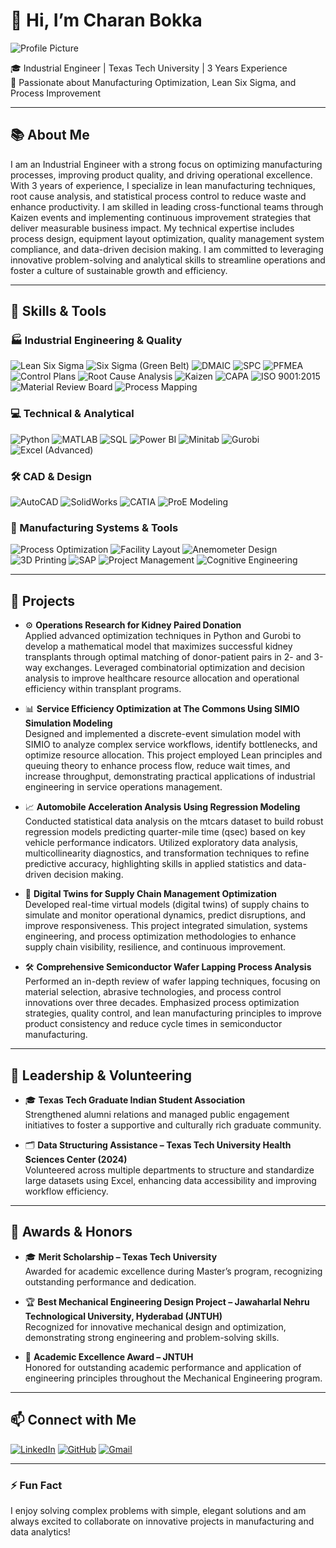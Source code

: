 # 👋 Hi, I’m Charan Bokka

![Profile Picture](https://cbsmn.com/wp-content/uploads/2020/08/AdobeStock_277264567-2-2-scaled.jpeg)  

🎓 Industrial Engineer | Texas Tech University | 3 Years Experience  
🚀 Passionate about Manufacturing Optimization, Lean Six Sigma, and Process Improvement  

---

## 📚 About Me  
I am an Industrial Engineer with a strong focus on optimizing manufacturing processes, improving product quality, and driving operational excellence. With 3 years of experience, I specialize in lean manufacturing techniques, root cause analysis, and statistical process control to reduce waste and enhance productivity. I am skilled in leading cross-functional teams through Kaizen events and implementing continuous improvement strategies that deliver measurable business impact. My technical expertise includes process design, equipment layout optimization, quality management system compliance, and data-driven decision making. I am committed to leveraging innovative problem-solving and analytical skills to streamline operations and foster a culture of sustainable growth and efficiency.

---
## 🔧 Skills & Tools

### 🏭 Industrial Engineering & Quality  
![Lean Six Sigma](https://img.shields.io/badge/Lean_Six_Sigma-009933?style=flat) ![Six Sigma (Green Belt)](https://img.shields.io/badge/Six_Sigma_Green_Belt-00A878?style=flat) ![DMAIC](https://img.shields.io/badge/DMAIC-FF6600?style=flat) ![SPC](https://img.shields.io/badge/SPC-007ACC?style=flat) ![PFMEA](https://img.shields.io/badge/PFMEA-3F51B5?style=flat) ![Control Plans](https://img.shields.io/badge/Control_Plans-1976D2?style=flat) ![Root Cause Analysis](https://img.shields.io/badge/Root_Cause_Analysis-5C5CFF?style=flat) ![Kaizen](https://img.shields.io/badge/Kaizen-009688?style=flat) ![CAPA](https://img.shields.io/badge/CAPA-512DA8?style=flat) ![ISO 9001:2015](https://img.shields.io/badge/ISO_9001:2015-607D8B?style=flat) ![Material Review Board](https://img.shields.io/badge/MRB-4CAF50?style=flat) ![Process Mapping](https://img.shields.io/badge/Process_Mapping-8D6E63?style=flat)

### 💻 Technical & Analytical  
![Python](https://img.shields.io/badge/Python-3776AB?style=flat&logo=python&logoColor=white) ![MATLAB](https://img.shields.io/badge/MATLAB-F47F20?style=flat&logo=matlab&logoColor=white) ![SQL](https://img.shields.io/badge/SQL-4479A1?style=flat&logo=postgresql&logoColor=white) ![Power BI](https://img.shields.io/badge/Power_BI-F2C811?style=flat&logo=microsoft-powerbi&logoColor=black) ![Minitab](https://img.shields.io/badge/Minitab-00BFFF?style=flat) ![Gurobi](https://img.shields.io/badge/Gurobi-E41B17?style=flat) ![Excel (Advanced)](https://img.shields.io/badge/Excel_Advanced-217346?style=flat&logo=microsoft-excel&logoColor=white)

### 🛠️ CAD & Design  
![AutoCAD](https://img.shields.io/badge/AutoCAD-E34F26?style=flat&logo=autodesk&logoColor=white) ![SolidWorks](https://img.shields.io/badge/SolidWorks-1E90FF?style=flat&logo=solidworks&logoColor=white) ![CATIA](https://img.shields.io/badge/CATIA-27338E?style=flat) ![ProE Modeling](https://img.shields.io/badge/ProE_Modeling-556B2F?style=flat)

### 🧰 Manufacturing Systems & Tools  
![Process Optimization](https://img.shields.io/badge/Process_Optimization-3CB371?style=flat) ![Facility Layout](https://img.shields.io/badge/Facility_Layout-795548?style=flat) ![Anemometer Design](https://img.shields.io/badge/Anemometer_Design-2196F3?style=flat) ![3D Printing](https://img.shields.io/badge/3D_Printing-FF5722?style=flat) ![SAP](https://img.shields.io/badge/SAP-0FAAFF?style=flat&logo=sap&logoColor=white) ![Project Management](https://img.shields.io/badge/Project_Management-FFA000?style=flat) ![Cognitive Engineering](https://img.shields.io/badge/Cognitive_Engineering-7B1FA2?style=flat)

---

## 💼 Projects

- ⚙️ **Operations Research for Kidney Paired Donation**  
  Applied advanced optimization techniques in Python and Gurobi to develop a mathematical model that maximizes successful kidney transplants through optimal matching of donor-patient pairs in 2- and 3-way exchanges. Leveraged combinatorial optimization and decision analysis to improve healthcare resource allocation and operational efficiency within transplant programs.

- 📊 **Service Efficiency Optimization at The Commons Using SIMIO Simulation Modeling**  
  Designed and implemented a discrete-event simulation model with SIMIO to analyze complex service workflows, identify bottlenecks, and optimize resource allocation. This project employed Lean principles and queuing theory to enhance process flow, reduce wait times, and increase throughput, demonstrating practical applications of industrial engineering in service operations management.

- 📈 **Automobile Acceleration Analysis Using Regression Modeling**  
  Conducted statistical data analysis on the mtcars dataset to build robust regression models predicting quarter-mile time (qsec) based on key vehicle performance indicators. Utilized exploratory data analysis, multicollinearity diagnostics, and transformation techniques to refine predictive accuracy, highlighting skills in applied statistics and data-driven decision making.

- 🔄 **Digital Twins for Supply Chain Management Optimization**  
  Developed real-time virtual models (digital twins) of supply chains to simulate and monitor operational dynamics, predict disruptions, and improve responsiveness. This project integrated simulation, systems engineering, and process optimization methodologies to enhance supply chain visibility, resilience, and continuous improvement.

- 🛠️ **Comprehensive Semiconductor Wafer Lapping Process Analysis**  
  Performed an in-depth review of wafer lapping techniques, focusing on material selection, abrasive technologies, and process control innovations over three decades. Emphasized process optimization strategies, quality control, and lean manufacturing principles to improve product consistency and reduce cycle times in semiconductor manufacturing.

---

## 🤝 Leadership & Volunteering

- 🎓 **Texas Tech Graduate Indian Student Association**  
  Strengthened alumni relations and managed public engagement initiatives to foster a supportive and culturally rich graduate community.

- 🗂️ **Data Structuring Assistance – Texas Tech University Health Sciences Center (2024)**  
  Volunteered across multiple departments to structure and standardize large datasets using Excel, enhancing data accessibility and improving workflow efficiency.

---

## 🏅 Awards & Honors

- 🎓 **Merit Scholarship – Texas Tech University**  
  Awarded for academic excellence during Master’s program, recognizing outstanding performance and dedication.

- 🏆 **Best Mechanical Engineering Design Project – Jawaharlal Nehru Technological University, Hyderabad (JNTUH)**  
  Recognized for innovative mechanical design and optimization, demonstrating strong engineering and problem-solving skills.

- 🏅 **Academic Excellence Award – JNTUH**  
  Honored for outstanding academic performance and application of engineering principles throughout the Mechanical Engineering program.

---

## 📫 Connect with Me  
[![LinkedIn](https://img.shields.io/badge/LinkedIn-0A66C2?style=flat&logo=linkedin&logoColor=white)](https://linkedin.com/in/charan28) [![GitHub](https://img.shields.io/badge/GitHub-181717?style=flat&logo=github&logoColor=white)](https://github.com/Charanb03) [![Gmail](https://img.shields.io/badge/Gmail-D14836?style=flat&logo=gmail&logoColor=white)](mailto:charannb3@gmail.com)


---

### ⚡ Fun Fact  
I enjoy solving complex problems with simple, elegant solutions and am always excited to collaborate on innovative projects in manufacturing and data analytics!
